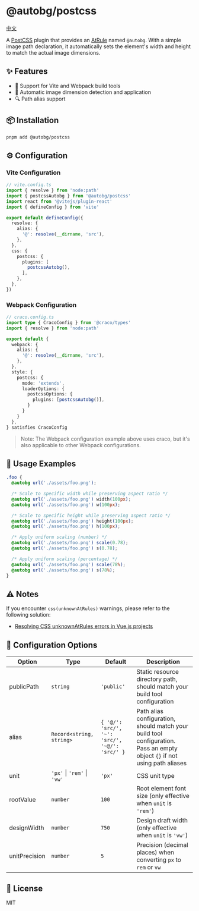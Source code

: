 # @autobg/postcss

[中文](./README.zh-CN.md)

A [PostCSS](https://postcss.org/) plugin that provides an [AtRule](https://postcss.org/api/#atrule) named `@autobg`. With a simple image path declaration, it automatically sets the element's width and height to match the actual image dimensions.

## ✨ Features

- 🚀 Support for Vite and Webpack build tools
- 🔄 Automatic image dimension detection and application
- 🔍 Path alias support

## 📦 Installation

```bash
pnpm add @autobg/postcss
```

## ⚙️ Configuration

### Vite Configuration

```ts
// vite.config.ts
import { resolve } from 'node:path'
import { postcssAutobg } from '@autobg/postcss'
import react from '@vitejs/plugin-react'
import { defineConfig } from 'vite'

export default defineConfig({
  resolve: {
    alias: {
      '@': resolve(__dirname, 'src'),
    },
  },
  css: {
    postcss: {
      plugins: [
        postcssAutobg(),
      ],
    },
  },
})
```

### Webpack Configuration

```ts
// craco.config.ts
import type { CracoConfig } from '@craco/types'
import { resolve } from 'node:path'

export default {
  webpack: {
    alias: {
      '@': resolve(__dirname, 'src'),
    },
  },
  style: {
    postcss: {
      mode: 'extends',
      loaderOptions: {
        postcssOptions: {
          plugins: [postcssAutobg()],
        }
      }
    }
  },
} satisfies CracoConfig
```

> Note: The Webpack configuration example above uses craco, but it's also applicable to other Webpack configurations.

## 🎯 Usage Examples

```css
.foo {
  @autobg url('./assets/foo.png');

  /* Scale to specific width while preserving aspect ratio */
  @autobg url('./assets/foo.png') width(100px);
  @autobg url('./assets/foo.png') w(100px);

  /* Scale to specific height while preserving aspect ratio */
  @autobg url('./assets/foo.png') height(100px);
  @autobg url('./assets/foo.png') h(100px);

  /* Apply uniform scaling (number) */
  @autobg url('./assets/foo.png') scale(0.78);
  @autobg url('./assets/foo.png') s(0.78);

  /* Apply uniform scaling (percentage) */
  @autobg url('./assets/foo.png') scale(78%);
  @autobg url('./assets/foo.png') s(78%);
}
```

## ⚠️ Notes

If you encounter `css(unknownAtRules)` warnings, please refer to the following solution:

- [Resolving CSS unknownAtRules errors in Vue.js projects](https://stackoverflow.com/questions/71648391/duplicate-unknown-at-rule-apply-cssunknownatrules-errors-in-vue-js-project)

## 📝 Configuration Options

| Option | Type | Default | Description |
| --- | --- | --- | --- |
| publicPath | `string` | `'public'` | Static resource directory path, should match your build tool configuration |
| alias | `Record<string, string>` | `{ '@/': 'src/', '~': 'src/', '~@/': 'src/' }` | Path alias configuration, should match your build tool configuration. Pass an empty object `{}` if not using path aliases |
| unit | `'px'` \| `'rem'` \| `'vw'` | `'px'` | CSS unit type |
| rootValue | `number` | `100` | Root element font size (only effective when `unit` is `'rem'`) |
| designWidth | `number` | `750` | Design draft width (only effective when `unit` is `'vw'`) |
| unitPrecision | `number` | `5` | Precision (decimal places) when converting `px` to `rem` or `vw` |

## 📄 License

MIT
